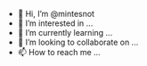 - 👋 Hi, I’m @mintesnot
- 👀 I’m interested in ...
- 🌱 I’m currently learning ...
- 💞️ I’m looking to collaborate on ...
- 📫 How to reach me ...

<!---
mintesmot/mintesmot is a ✨ special ✨ repository because its `README.md` (this file) appears on your GitHub profile.
You can click the Preview link to take a look at your changes.
--->
